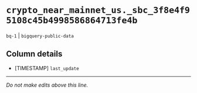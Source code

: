 # `crypto_near_mainnet_us._sbc_3f8e4f95108c45b4998586864713fe4b`
`bq-1` | `bigquery-public-data`

## Column details
* [TIMESTAMP] `last_update`

-------------------------------------------------------------------------------
*Do not make edits above this line.*
